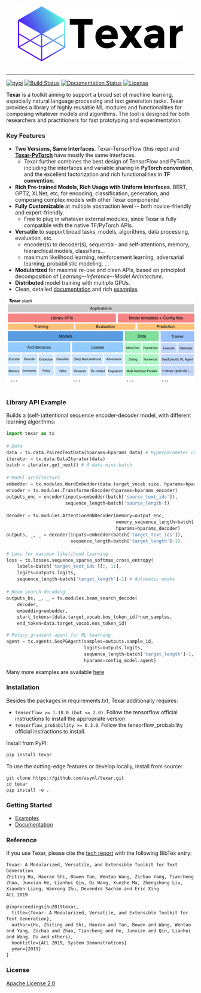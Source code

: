 <div align="center">
   <img src="./docs/_static/img/logo_h_035.png"><br><br>
</div>
 
-----------------


[![pypi](https://img.shields.io/pypi/v/texar.svg)](https://pypi.python.org/pypi/texar)
[![Build Status](https://travis-ci.org/asyml/texar.svg?branch=master)](https://travis-ci.org/asyml/texar)
[![Documentation Status](https://readthedocs.org/projects/texar/badge/?version=latest)](https://texar.readthedocs.io/en/latest/?badge=latest)
[![License](https://img.shields.io/badge/license-Apache%202.0-blue.svg)](https://github.com/asyml/texar/blob/master/LICENSE)
 

**Texar** is a toolkit aiming to support a broad set of machine learning, especially natural language processing and text generation tasks. Texar provides a library of highly reusable ML modules and functionalities for composing whatever models and algorithms. The tool is designed for both researchers and practitioners for fast prototyping and experimentation.


### Key Features
* **Two Versions, Same Interfaces**. Texar-TensorFlow (this repo) and **[Texar-PyTorch](https://github.com/asyml/texar-pytorch)** have mostly the same interfaces.
  - Texar further combines the best design of TensorFlow and PyTorch, including the interfaces and variable sharing in **PyTorch convention**, and the excellent factorization and rich functionalities in **TF convention**.
* **Rich Pre-trained Models, Rich Usage with Uniform Interfaces**. BERT, GPT2, XLNet, etc, for encoding, classification, generation, and composing complex models with other Texar components!
* **Fully Customizable** at multiple abstraction level -- both novice-friendly and expert-friendly. 
  - Free to plug in whatever external modules, since Texar is fully compatible with the native TF/PyTorch APIs. 
* **Versatile** to support broad tasks, models, algorithms, data processing, evaluation, etc. 
   - encoder(s) to decoder(s), sequential- and self-attentions, memory, hierarchical models, classifiers... 
   - maximum likelihood learning, reinforcement learning, adversarial learning, probabilistic modeling, ... 
* **Modularized** for maximal re-use and clean APIs, based on principled decomposition of *Learning--Inference--Model Architecture*. 
* **Distributed** model training with multiple GPUs.
* Clean, detailed [documentation](https://texar.readthedocs.io) and rich [examples](./examples).


<div align="center">
   <img src="./docs/_static/img/texar_stack.png"><br><br>
</div> 

### Library API Example
Builds a (self-)attentional sequence encoder-decoder model, with different learning algorithms:
```python
import texar as tx

# Data 
data = tx.data.PairedTextData(hparams=hparams_data) # Hyperparameter configs in `hparams` 
iterator = tx.data.DataIterator(data)
batch = iterator.get_next() # A data mini-batch

# Model architecture
embedder = tx.modules.WordEmbedder(data.target_vocab.size, hparams=hparams_emb)
encoder = tx.modules.TransformerEncoder(hparams=hparams_encoder)
outputs_enc = encoder(inputs=embedder(batch['source_text_ids']),
                      sequence_length=batch['source_length'])
                      
decoder = tx.modules.AttentionRNNDecoder(memory=output_enc, 
                                         memory_sequence_length=batch['source_length'],
                                         hparams=hparams_decoder)
outputs, _, _ = decoder(inputs=embedder(batch['target_text_ids']),
                        sequence_length=batch['target_length']-1)
                        
# Loss for maximum likelihood learning
loss = tx.losses.sequence_sparse_softmax_cross_entropy(
    labels=batch['target_text_ids'][:, 1:],
    logits=outputs.logits,
    sequence_length=batch['target_length']-1) # Automatic masks

# Beam search decoding
outputs_bs, _, _ = tx.modules.beam_search_decode(
    decoder,
    embedding=embedder,
    start_tokens=[data.target_vocab.bos_token_id]*num_samples,
    end_token=data.target_vocab.eos_token_id)
```
```python
# Policy gradient agent for RL learning
agent = tx.agents.SeqPGAgent(samples=outputs.sample_id,
                             logits=outputs.logits,
                             sequence_length=batch['target_length']-1,
                             hparams=config_model.agent)
```
Many more examples are available [here](./examples)
  
### Installation
Besides the packages in requirements.txt, Texar additionally requires:

* `tensorflow >= 1.10.0 (but <= 2.0)`. Follow the tensorflow official instructions to install the appropriate version
* `tensorflow_probability >= 0.3.0`. Follow the tensorflow_probability official instractions to install.

Install from PyPI: 
```bash
pip install texar
```

To use the cutting-edge features or develop locally, install from source: 
```
git clone https://github.com/asyml/texar.git
cd texar
pip install -e .
```

### Getting Started
* [Examples](./examples)
* [Documentation](https://texar.readthedocs.io)

### Reference
If you use Texar, please cite the [tech report](https://arxiv.org/abs/1809.00794) with the following BibTex entry:
```
Texar: A Modularized, Versatile, and Extensible Toolkit for Text Generation
Zhiting Hu, Haoran Shi, Bowen Tan, Wentao Wang, Zichao Yang, Tiancheng Zhao, Junxian He, Lianhui Qin, Di Wang, Xuezhe Ma, Zhengzhong Liu, Xiaodan Liang, Wanrong Zhu, Devendra Sachan and Eric Xing
ACL 2019

@inproceedings{hu2019texar,
  title={Texar: A Modularized, Versatile, and Extensible Toolkit for Text Generation},
  author={Hu, Zhiting and Shi, Haoran and Tan, Bowen and Wang, Wentao and Yang, Zichao and Zhao, Tiancheng and He, Junxian and Qin, Lianhui and Wang, Di and others},
  booktitle={ACL 2019, System Demonstrations}
  year={2019}
}
```

### License
[Apache License 2.0](./LICENSE)
